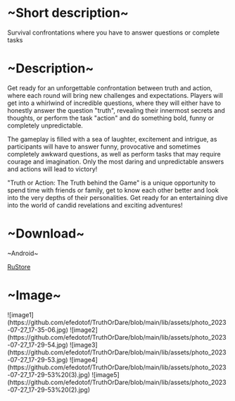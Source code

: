 <h1>~Short description~</h1>
Survival confrontations where you have to answer questions or complete tasks
<h1>~Description~</h1>
Get ready for an unforgettable confrontation between truth and action, where each round will bring new challenges and expectations. Players will get into a whirlwind of incredible questions, where they will either have to honestly answer the question "truth", revealing their innermost secrets and thoughts, or perform the task "action" and do something bold, funny or completely unpredictable.

The gameplay is filled with a sea of laughter, excitement and intrigue, as participants will have to answer funny, provocative and sometimes completely awkward questions, as well as perform tasks that may require courage and imagination. Only the most daring and unpredictable answers and actions will lead to victory!

"Truth or Action: The Truth behind the Game" is a unique opportunity to spend time with friends or family, get to know each other better and look into the very depths of their personalities. Get ready for an entertaining dive into the world of candid revelations and exciting adventures!
<h1>~Download~</h1>
<p>~Android~</p>
<a href='https://apps.rustore.ru/app/com.efedotov.pravda_or_deistvie?utm_source=rustore_inner'>RuStore</a>
<h1>~Image~</h1>
![image1](https://github.com/efedotof/TruthOrDare/blob/main/lib/assets/photo_2023-07-27_17-35-06.jpg)
![image2](https://github.com/efedotof/TruthOrDare/blob/main/lib/assets/photo_2023-07-27_17-29-54.jpg)
![image3](https://github.com/efedotof/TruthOrDare/blob/main/lib/assets/photo_2023-07-27_17-29-53.jpg)
![image4](https://github.com/efedotof/TruthOrDare/blob/main/lib/assets/photo_2023-07-27_17-29-53%20(3).jpg)
![image5](https://github.com/efedotof/TruthOrDare/blob/main/lib/assets/photo_2023-07-27_17-29-53%20(2).jpg)
